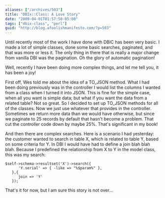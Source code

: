 ```yaml
---
aliases: ["/archives/503"]
title: "DBIx::Class: A Love Story"
date: "2009-04-01T01:57:50-05:00"
tags: ["dbix-class", "perl"]
guid: "http://blog.afoolishmanifesto.com/?p=503"
---
```

Until recently most of the work I have done with DBIC has been very basic. I made a lot of simple classes, done some basic searches, paginated, and that was more or less it. The only thing in there that is really a major change from vanilla DBI was the pagination. Oh the glory of automatic pagination!

Well, recently I have been doing more complex things, and let me tell you, it has been a joy!

First off, Wes told me about the idea of a TO\_JSON method. What I had been doing previously was in the controller I would list the columns I wanted from a class when I turned it into JSON. This is fine for the simple case, when all you want is simple data; but what if you want the data from a related table? Not so great. So I decided to set up TO\_JSON methods for all of the classes. Now we just use whatever that provides in the controller. Sometimes we return more data than we would have otherwise, but since we paginate to 25 records by default that hasn't become a problem. That cut the controller code down by maybe 25%. That's significant in my book!

And then there are complex searches. Here is a scenario I had yesterday: the customer wanted to search in table X, which is related to table Y, based on some criteria for Y. In DBI I would have had to define a join blah blah blah. Because I predefined the relationship from X to Y in the model class, this was my search:

    $self->schema->resultset('X')->search({
          'Y.serial' => { -like => "%$param%" },
       },{
          join => 'Y'
       });

That's it for now, but I am sure this story is not over...
